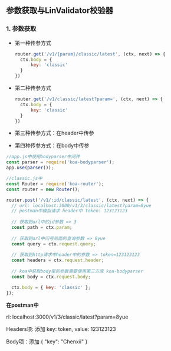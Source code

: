 ## 参数获取与LinValidator校验器

### 1. 参数获取

- 第一种传参方式

  ```js
  router.get('/v1/{param}/classic/latest', (ctx, next) => {
  	ctx.body = {
  		key: 'classic'
  	}
  })
  ```

- 第二种传参方式

  ```js
  router.get('/v1/classic/latest?param=', (ctx, next) => {
  	ctx.body = {
  		key: 'classic'
  	}
  })
  ```

- 第三种传参方式：在header中传参

- 第四种传参方式：在body中传参



```js
//app.js中使用bodyparser中间件
const parser = require('koa-bodyparser');
app.use(parser());

//classic.js中
const Router = require('koa-router');
const router = new Router();

router.post('/v1/:id/classic/latest', (ctx, next) => {
  // url: localhost:3000/v1/3/classic/latest?param=8yue
  // postman中模拟请求 header中 token: 123123123
  
  // 获取到url中的id参数 => 3
  const path = ctx.param;
  
  // 获取到url中问号后面的查询参数 => 8yue
  const query = ctx.request.query;
  
  // 获取到http请求中header中的参数 => token=123123123
  const headers = ctx.request.header;
  
  // koa中获取body里的参数需要使用第三方库 koa-bodyparser
  const body = ctx.request.body;

  ctx.body = { key: 'classic' };
});
```

**在postman中**

rl: localhost:3000/v1/3/classic/latest?param=8yue

Headers项: 添加 key: token, value: 123123123

Body项：添加 { "key": "Chenxii" }

